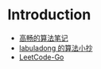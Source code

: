 # Introduction

* [高畅的算法笔记](https://github.com/changgyhub/leetcode_101)
* [labuladong 的算法小抄](https://labuladong.gitbook.io/algo/)
* [LeetCode-Go](https://github.com/halfrost/LeetCode-Go)

